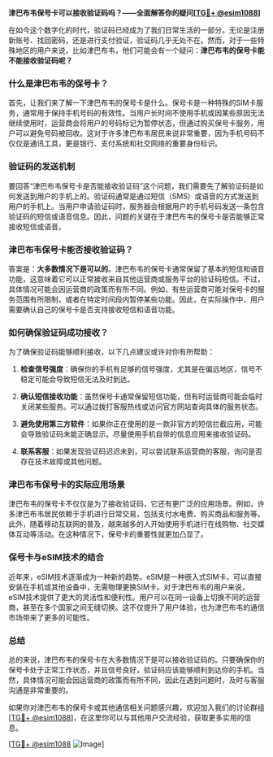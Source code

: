 **津巴布韦保号卡可以接收验证码吗？——全面解答你的疑问[[TG💪+ @esim1088](https://t.me/s/esim1088)]**

在如今这个数字化的时代，验证码已经成为了我们日常生活的一部分。无论是注册新账号、找回密码，还是进行支付验证，验证码几乎无处不在。然而，对于一些特殊地区的用户来说，比如津巴布韦，他们可能会有一个疑问：**津巴布韦的保号卡能不能接收验证码呢？**

### 什么是津巴布韦的保号卡？

首先，让我们来了解一下津巴布韦的保号卡是什么。保号卡是一种特殊的SIM卡服务，通常用于保持手机号码的有效性。当用户长时间不使用手机或因某些原因无法继续使用时，运营商会将用户的号码标记为暂停状态，但通过购买保号卡服务，用户可以避免号码被回收。这对于许多津巴布韦居民来说非常重要，因为手机号码不仅仅是通讯工具，更是银行、支付系统和社交网络的重要身份标识。

### 验证码的发送机制

要回答“津巴布韦保号卡是否能接收验证码”这个问题，我们需要先了解验证码是如何发送到用户的手机上的。验证码通常是通过短信（SMS）或语音的方式发送到用户的手机上。当用户申请验证码时，服务器会根据用户的手机号码发送一条包含验证码的短信或语音信息。因此，问题的关键在于津巴布韦的保号卡是否能够正常接收短信或语音。

### 津巴布韦保号卡能否接收验证码？

答案是：**大多数情况下是可以的**。津巴布韦的保号卡通常保留了基本的短信和语音功能，这意味着它可以正常接收来自其他运营商或服务平台的验证码短信。不过，具体情况可能会因运营商的政策而有所不同。例如，有些运营商可能对保号卡的服务范围有所限制，或者在特定时间段内暂停某些功能。因此，在实际操作中，用户需要确认自己的保号卡是否支持接收短信和语音功能。

### 如何确保验证码成功接收？

为了确保验证码能够顺利接收，以下几点建议或许对你有所帮助：

1. **检查信号强度**：确保你的手机有足够的信号强度，尤其是在偏远地区，信号不稳定可能会导致短信无法及时到达。
   
2. **确认短信接收功能**：虽然保号卡通常保留短信功能，但有时运营商可能会临时关闭某些服务。可以通过拨打客服热线或访问官方网站查询具体的服务状态。

3. **避免使用第三方软件**：如果你正在使用的是一款非官方的短信拦截应用，可能会导致验证码未能正确显示。尽量使用手机自带的信息应用来接收验证码。

4. **联系客服**：如果发现验证码迟迟未到，可以尝试联系运营商的客服，询问是否存在技术故障或其他问题。

### 津巴布韦保号卡的实际应用场景

津巴布韦的保号卡不仅仅是为了接收验证码，它还有更广泛的应用场景。例如，许多津巴布韦居民依赖于手机进行日常交易，包括支付水电费、购买商品和服务等。此外，随着移动互联网的普及，越来越多的人开始使用手机进行在线购物、社交媒体互动等活动。在这种情况下，保号卡的重要性就更加凸显了。

### 保号卡与eSIM技术的结合

近年来，eSIM技术逐渐成为一种新的趋势。eSIM是一种嵌入式SIM卡，可以直接安装在手机或其他设备中，无需物理更换SIM卡。对于津巴布韦的用户来说，eSIM技术提供了更大的灵活性和便利性。用户可以在同一设备上切换不同的运营商，甚至在多个国家之间无缝切换。这不仅提升了用户体验，也为津巴布韦的通信市场带来了更多的可能性。

### 总结

总的来说，津巴布韦的保号卡在大多数情况下是可以接收验证码的。只要确保你的保号卡处于正常工作状态，并且信号良好，验证码应该能够顺利到达你的手机。当然，具体情况可能会因运营商的政策而有所不同，因此在遇到问题时，及时与客服沟通是非常重要的。

如果你对津巴布韦的保号卡或其他通信相关问题感兴趣，欢迎加入我们的讨论群组[[TG💪+ @esim1088](https://t.me/s/esim1088)]，在这里你可以与其他用户交流经验，获取更多实用的信息。

[[TG💪+ @esim1088](https://t.me/s/esim1088) ![Image](https://i.postimg.cc/4NQfJmqS/Snipaste-2025-05-13-00-14-12.png)]